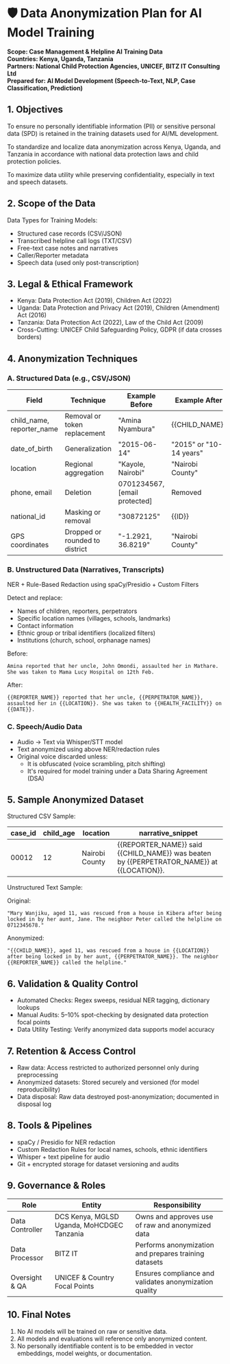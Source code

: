 # 🛡️ Data Anonymization Plan for AI Model Training

**Scope: Case Management & Helpline AI Training Data**  
**Countries: Kenya, Uganda, Tanzania**  
**Partners: National Child Protection Agencies, UNICEF, BITZ IT Consulting Ltd**  
**Prepared for: AI Model Development (Speech-to-Text, NLP, Case Classification, Prediction)**
## 1. Objectives

To ensure no personally identifiable information (PII) or sensitive personal data (SPD) is retained in the training datasets used for AI/ML development.

To standardize and localize data anonymization across Kenya, Uganda, and Tanzania in accordance with national data protection laws and child protection policies.

To maximize data utility while preserving confidentiality, especially in text and speech datasets.

## 2. Scope of the Data

Data Types for Training Models:

- Structured case records (CSV/JSON)
- Transcribed helpline call logs (TXT/CSV)
- Free-text case notes and narratives
- Caller/Reporter metadata
- Speech data (used only post-transcription)

## 3. Legal & Ethical Framework

- Kenya: Data Protection Act (2019), Children Act (2022)
- Uganda: Data Protection and Privacy Act (2019), Children (Amendment) Act (2016)
- Tanzania: Data Protection Act (2022), Law of the Child Act (2009)
- Cross-Cutting: UNICEF Child Safeguarding Policy, GDPR (if data crosses borders)

## 4. Anonymization Techniques

### A. Structured Data (e.g., CSV/JSON)

| Field | Technique | Example Before | Example After |
|-------|-----------|----------------|---------------|
| child_name, reporter_name | Removal or token replacement | "Amina Nyambura" | {{CHILD_NAME}} |
| date_of_birth | Generalization | "2015-06-14" | "2015" or "10-14 years" |
| location | Regional aggregation | "Kayole, Nairobi" | "Nairobi County" |
| phone, email | Deletion | 0701234567, [email protected] | Removed |
| national_id | Masking or removal | "30872125" | {{ID}} |
| GPS coordinates | Dropped or rounded to district | "-1.2921, 36.8219" | "Nairobi County" |

### B. Unstructured Data (Narratives, Transcripts)

NER + Rule-Based Redaction using spaCy/Presidio + Custom Filters

Detect and replace:

- Names of children, reporters, perpetrators
- Specific location names (villages, schools, landmarks)
- Contact information
- Ethnic group or tribal identifiers (localized filters)
- Institutions (church, school, orphanage names)

Before:
```
Amina reported that her uncle, John Omondi, assaulted her in Mathare. She was taken to Mama Lucy Hospital on 12th Feb.
```

After:
```
{{REPORTER_NAME}} reported that her uncle, {{PERPETRATOR_NAME}}, assaulted her in {{LOCATION}}. She was taken to {{HEALTH_FACILITY}} on {{DATE}}.
```

### C. Speech/Audio Data

- Audio → Text via Whisper/STT model
- Text anonymized using above NER/redaction rules
- Original voice discarded unless:
  - It is obfuscated (voice scrambling, pitch shifting)
  - It's required for model training under a Data Sharing Agreement (DSA)

## 5. Sample Anonymized Dataset

Structured CSV Sample:

| case_id | child_age | location | narrative_snippet |
|---------|-----------|----------|-------------------|
| 00012 | 12 | Nairobi County | {{REPORTER_NAME}} said {{CHILD_NAME}} was beaten by {{PERPETRATOR_NAME}} at {{LOCATION}}. |

Unstructured Text Sample:

Original:
```
"Mary Wanjiku, aged 11, was rescued from a house in Kibera after being locked in by her aunt, Jane. The neighbor Peter called the helpline on 0712345678."
```

Anonymized:
```
"{{CHILD_NAME}}, aged 11, was rescued from a house in {{LOCATION}} after being locked in by her aunt, {{PERPETRATOR_NAME}}. The neighbor {{REPORTER_NAME}} called the helpline."
```

## 6. Validation & Quality Control

- Automated Checks: Regex sweeps, residual NER tagging, dictionary lookups
- Manual Audits: 5–10% spot-checking by designated data protection focal points
- Data Utility Testing: Verify anonymized data supports model accuracy

## 7. Retention & Access Control

- Raw data: Access restricted to authorized personnel only during preprocessing
- Anonymized datasets: Stored securely and versioned (for model reproducibility)
- Data disposal: Raw data destroyed post-anonymization; documented in disposal log

## 8. Tools & Pipelines

- spaCy / Presidio for NER redaction
- Custom Redaction Rules for local names, schools, ethnic identifiers
- Whisper + text pipeline for audio
- Git + encrypted storage for dataset versioning and audits

## 9. Governance & Roles

| Role | Entity | Responsibility |
|------|--------|----------------|
| Data Controller | DCS Kenya, MGLSD Uganda, MoHCDGEC Tanzania | Owns and approves use of raw and anonymized data |
| Data Processor | BITZ IT | Performs anonymization and prepares training datasets |
| Oversight & QA | UNICEF & Country Focal Points | Ensures compliance and validates anonymization quality |

## 10. Final Notes

1. No AI models will be trained on raw or sensitive data.
2. All models and evaluations will reference only anonymized content.
3. No personally identifiable content is to be embedded in vector embeddings, model weights, or documentation.
